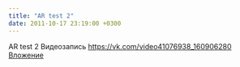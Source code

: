 ```yaml
---
title: "AR test 2"
date: 2011-10-17 23:19:00 +0300
---
```


AR test 2
Видеозапись
<a class="vk-attach" href="https://vk.com/video41076938_160906280">https://vk.com/video41076938_160906280</a>
<a class="vk-attach" href="https://vk.com/video41076938_160906280">Вложение</a>
